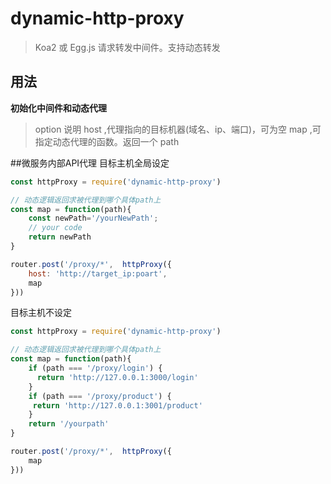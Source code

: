 # dynamic-http-proxy
> Koa2 或 Egg.js 请求转发中间件。支持动态转发
## 用法

**初始化中间件和动态代理**
> option 说明
> host ,代理指向的目标机器(域名、ip、端口)，可为空
> map ,可指定动态代理的函数。返回一个 path 

##微服务内部API代理
目标主机全局设定
``` javascript
const httpProxy = require('dynamic-http-proxy')

// 动态逻辑返回求被代理到哪个具体path上
const map = function(path){
	const newPath='/yourNewPath';
	// your code
    return newPath
}

router.post('/proxy/*',  httpProxy({
	host: 'http://target_ip:poart',
	map
}))

```

目标主机不设定
``` javascript
const httpProxy = require('dynamic-http-proxy')

// 动态逻辑返回求被代理到哪个具体path上
const map = function(path){
	if (path === '/proxy/login') {
	  return 'http://127.0.0.1:3000/login'
	}
	if (path === '/proxy/product') {
	 return 'http://127.0.0.1:3001/product'
	}
    return '/yourpath'
}

router.post('/proxy/*',  httpProxy({
	map
}))

```

